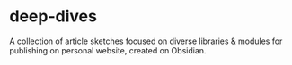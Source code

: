 # deep-dives
A collection of article sketches focused on diverse libraries &amp; modules for publishing on personal website, created on Obsidian.
